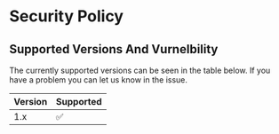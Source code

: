 # Security Policy

## Supported Versions And Vurnelbility
The currently supported versions can be seen in the table below.
If you have a problem you can let us know in the issue.

| Version | Supported          |
| ------- | ------------------ |
| 1.x     | :white_check_mark: |
